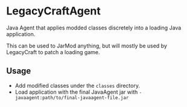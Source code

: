 # LegacyCraftAgent

Java Agent that applies modded classes discretely into a loading Java application.

This can be used to JarMod anything, but will mostly be used by LegacyCraft to patch a loading game.

## Usage

- Add modified classes under the `classes` directory.
- Load application with the final JavaAgent jar with `-javaagent:path/to/final-javaagent-file.jar`